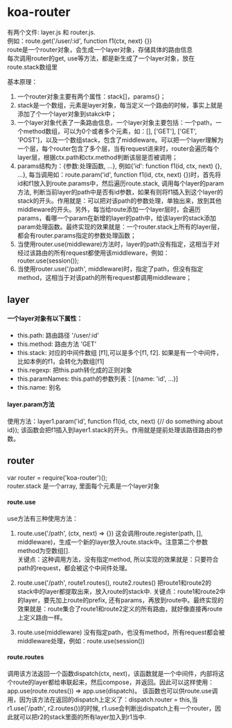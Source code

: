 # koa-router

有两个文件: layer.js 和 router.js.  
例如：route.get('/user/:id', function f1(ctx, next) {})  
route是一个router对象，会生成一个layer对象，存储具体的路由信息  
每次调用router的get, use等方法，都是新生成了一个layer对象，放在route.stack数组里

基本原理：
1. 一个router对象主要有两个属性：stack[]，params{}；  
2. stack是一个数组，元素是layer对象，每当定义一个路由的时候，事实上就是添加了个一个layer对象到stakck中；  
3. 一个layer对象代表了一条路由信息，一个layer对象主要包括：一个path，一个method数组，可以为0个或者多个元素，如：[], ['GET'], ['GET', 'POST']，以及一个数组stack，包含了middleware。可以把一个layer理解为一个层，每个router包含了多个层，当有request进来时，router会遍历每个layer层，根据ctx.path和ctx.method判断该层是否被调用；  
4. params结构为：{参数:处理函数, ...}, 例如{'id': function f1(id, ctx, next) {}, ...}, 每当调用如：route.param('id', function f1(id, ctx, next) {})时，首先将id和f1放入到route.params中，然后遍历route.stack, 调用每个layer的param方法, 判断当前layer的path中是否有id参数，如果有则将f1插入到这个layer的stack的开头。作用就是：可以把对该path的参数处理，单独出来，放到其他middleware的开头。另外，每当给route添加一个layer层时，会遍历params，看哪一个param在新增的layer的path中，给该layer的stack添加param处理函数。最终实现的效果就是：一个router.stack上所有的layer层，都会有router.params指定的参数处理函数；  
5. 当使用router.use(middleware)方法时，layer的path没有指定，这相当于对经过该路由的所有request都使用该middleware，例如：router.use(session());  
6. 当使用router.use('/path', middleware)时，指定了path，但没有指定method，这相当于对该path的所有request都调用middleware；  

## layer
  #### 一个layer对象有以下属性：  
  * this.path: 路由路径 '/user/:id'  
  * this.method: 路由方法 'GET'  
  * this.stack: 对应的中间件数组 [f1],可以是多个[f1, f2]. 如果是有一个中间件，比如本例的f1，会转化为数组[f1]
  * this.regexp: 把this.path转化成的正则对象
  * this.paramNames: this.path的参数列表：[{name: 'id', ...}]
  * this.name: 别名

  #### layer.param方法
  使用方法：layer1.param('id', function f1(id, ctx, next) {// do something about id}); 该函数会把f1插入到layer1.stack的开头。作用就是提前处理该路径路由的参数。
  

## router
var router = require('koa-router')();  
router.stack 是一个array, 里面每个元素是一个layer对象

#### route.use
  use方法有三种使用方法：
  1. route.use('/path', (ctx, next) => {})
  这会调用route.register(path, [], middleware)，生成一个新的layer放入route.stack中。注意第二个参数method为空数组[].  
  关键点：这种调用方法，没有指定method, 所以实现的效果就是：只要符合path的request，都会被这个中间件处理。

  2. route.use('/path', route1.routes(), route2.routes()
  把route1和route2的stack中的layer都提取出来，放入route的stack中.
  关键点：route1和route2中的layer，要先加上route的prefix, 还有params，再放到route中。最终实现的效果就是：route集合了route1和route2定义的所有路由，就好像直接再route上定义路由一样。

  3. route.use(middleware) 
  没有指定path，也没有method，所有request都会被middleware处理，例如：route.use(session())

  #### route.routes
  调用该方法返回一个函数dispatch(ctx, next)，该函数就是一个中间件，内部将这个route的layer都给串联起来，然后compose，并返回。因此可以这样使用：app.use(route.routes()) => app.use(dispatch)。
  该函数也可以供route.use调用，因为该方法在返回的dispatch上定义了：dispatch.router = this,当r1.use('/path', r2.routes())的时候, r1.use会判断出dispatch上有一个router，因此就可以把r2的stack里面的所有layer加入到r1当中. 


